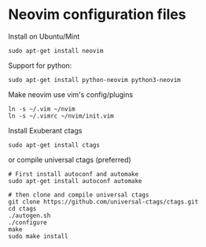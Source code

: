 # Neovim configuration files

Install on Ubuntu/Mint
```
sudo apt-get install neovim
```
Support for python:
```
sudo apt-get install python-neovim python3-neovim
```
Make neovim use vim's config/plugins
```
ln -s ~/.vim ~/nvim
ln -s ~/.vimrc ~/nvim/init.vim
```
Install Exuberant ctags
```
sudo apt-get install ctags
```
or compile universal ctags (preferred)
```
# First install autoconf and automake
sudo apt-get install autoconf automake

# then clone and compile universal ctags
git clone https://github.com/universal-ctags/ctags.git
cd ctags
./autogen.sh 
./configure
make
sudo make install
```
